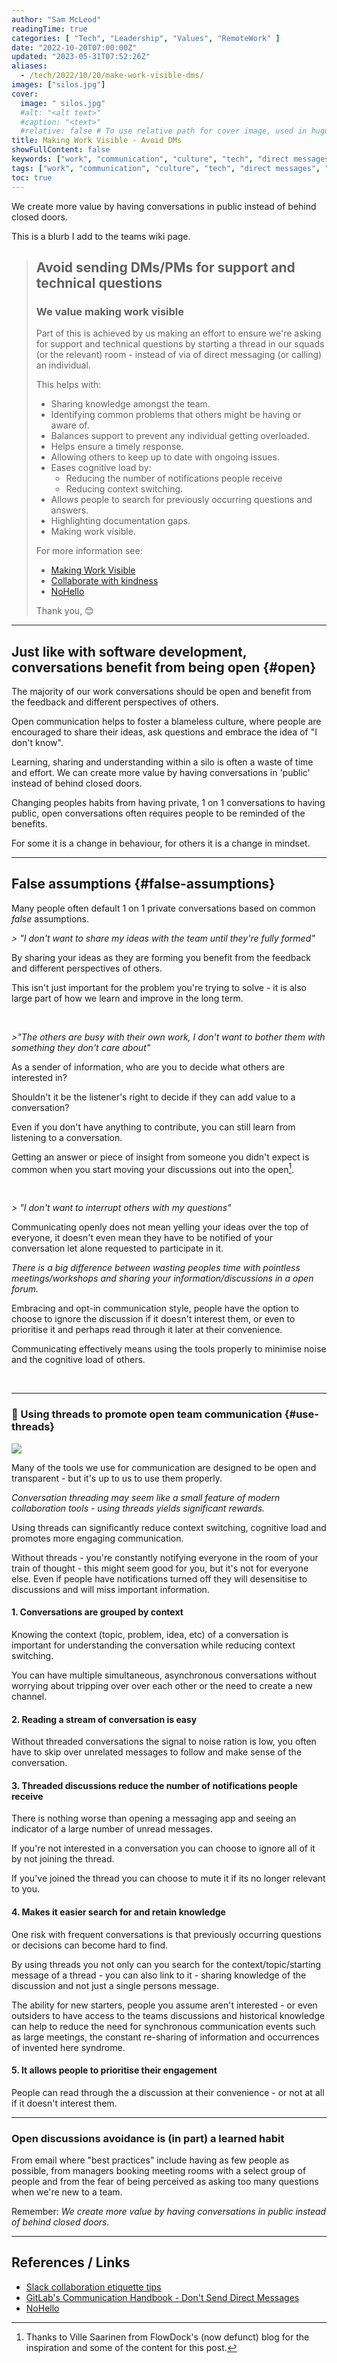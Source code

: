 ```yaml
---
author: "Sam McLeod"
readingTime: true
categories: [ "Tech", "Leadership", "Values", "RemoteWork" ]
date: "2022-10-20T07:00:00Z"
updated: "2023-05-31T07:52:26Z"
aliases:
  - /tech/2022/10/20/make-work-visible-dms/
images: ["silos.jpg"]
cover:
  image: " silos.jpg"
  #alt: "<alt text>"
  #caption: "<text>"
  #relative: false # To use relative path for cover image, used in hugo Page-bundles
title: Making Work Visible - Avoid DMs
showFullContent: false
keywords: ["work", "communication", "culture", "tech", "direct messages", "remotework"]
tags: ["work", "communication", "culture", "tech", "direct messages", "remotework"]
toc: true
---
```


We create more value by having conversations in public instead of behind closed doors.
<!--more-->

This is a blurb I add to the teams wiki page.

> ## Avoid sending DMs/PMs for support and technical questions
>
> ### We value making work visible
>
> Part of this is achieved by us making an effort to ensure we're asking for support and technical questions by starting a thread in our squads (or the relevant) room - instead of via of direct messaging (or calling) an individual.
>
> This helps with:
>
> - Sharing knowledge amongst the team.
> - Identifying common problems that others might be having or aware of.
> - Balances support to prevent any individual getting overloaded.
> - Helps ensure a timely response.
> - Allowing others to keep up to date with ongoing issues.
> - Eases cognitive load by:
>   - Reducing the number of notifications people receive
>   - Reducing context switching.
> - Allows people to search for previously occurring questions and answers.
> - Highlighting documentation gaps.
> - Making work visible.
>
> For more information see:
>
> - [Making Work Visible](https://smcleod.net/2022/10/making-work-visible-avoid-dms/)
> - [Collaborate with kindness](https://slack.com/intl/en-au/blog/collaboration/etiquette-tips-in-slack)
> - [NoHello](https://nohello.net)
>
> Thank you,
> 😊

---

## Just like with software development, conversations benefit from being open {#open}

The majority of our work conversations should be open and benefit from the feedback and different perspectives of others.

Open communication helps to foster a blameless culture, where people are encouraged to share their ideas, ask questions and embrace the idea of "I don't know".

Learning, sharing and understanding within a silo is often a waste of time and effort. We can create more value by having conversations in 'public' instead of behind closed doors.

Changing peoples habits from having private, 1 on 1 conversations to having public, open conversations often requires people to be reminded of the benefits.

For some it is a change in behaviour, for others it is a change in mindset.

---

## False assumptions {#false-assumptions}

Many people often default 1 on 1 private conversations based on common *false* assumptions.

_> *"I don't want to share my ideas with the team until they're fully formed"*_

By sharing your ideas as they are forming you benefit from the feedback and different perspectives of others.

This isn't just important for the problem you're trying to solve - it is also large part of how we learn and improve in the long term.

&nbsp;

_>*"The others are busy with their own work, I don't want to bother them with something they don't care about"*_

As a sender of information, who are you to decide what others are interested in?

Shouldn't it be the listener's right to decide if they can add value to a conversation?

Even if you don't have anything to contribute, you can still learn from listening to a conversation.

Getting an answer or piece of insight from someone you didn't expect is common when you start moving your discussions out into the open[^1].

&nbsp;

_> *"I don't want to interrupt others with my questions"*_

Communicating openly does not mean yelling your ideas over the top of everyone, it doesn't even mean they have to be notified of your conversation let alone requested to participate in it.

_There is a big difference between wasting peoples time with pointless meetings/workshops and sharing your information/discussions in a open forum._

Embracing and opt-in communication style, people have the option to choose to ignore the discussion if it doesn't interest them, or even to prioritise it and perhaps read through it later at their convenience.

Communicating effectively means using the tools properly to minimise noise and the cognitive load of others.

&nbsp;

---

### 🧵 Using threads to promote open team communication {#use-threads}

![](megaphone.jpg)

Many of the tools we use for communication are designed to be open and transparent - but it's up to us to use them properly.

_Conversation threading may seem like a small feature of modern collaboration tools - using threads yields significant rewards._

Using threads can significantly reduce context switching, cognitive load and promotes more engaging communication.

Without threads - you're constantly notifying everyone in the room of your train of thought - this might seem good for you, but it's not for everyone else. Even if people have notifications turned off they will desensitise to discussions and will miss important information.

#### 1. Conversations are grouped by context

Knowing the context (topic, problem, idea, etc) of a conversation is important for understanding the conversation while reducing context switching.

You can have multiple simultaneous, asynchronous conversations without worrying about tripping over over each other or the need to create a new channel.

#### 2. Reading a stream of conversation is easy

Without threaded conversations the signal to noise ration is low, you often have to skip over unrelated messages to follow and make sense of the conversation.

#### 3. Threaded discussions reduce the number of notifications people receive

There is nothing worse than opening a messaging app and seeing an indicator of a large number of unread messages.

If you're not interested in a conversation you can choose to ignore all of it by not joining the thread.

If you've joined the thread you can choose to mute it if its no longer relevant to you.

#### 4. Makes it easier search for and retain knowledge

One risk with frequent conversations is that previously occurring questions or decisions can become hard to find.

By using threads you not only can you search for the context/topic/starting message of a thread - you can also link to it - sharing knowledge of the discussion and not just a single persons message.

The ability for new starters, people you assume aren't interested - or even outsiders to have access to the teams discussions and historical knowledge can help to reduce the need for synchronous communication events such as large meetings, the constant re-sharing of information and occurrences of invented here syndrome.

#### 5. It allows people to prioritise their engagement

People can read through the a discussion at their convenience - or not at all if it doesn't interest them.

---

### Open discussions avoidance is (in part) a learned habit

From email where "best practices" include having as few people as possible, from managers booking meeting rooms with a select group of people and from the fear of being perceived as asking too many questions when we're new to a team.

Remember: *We create more value by having conversations in public instead of behind closed doors.*

---

## References / Links

- [Slack collaboration etiquette tips](https://slack.com/intl/en-au/blog/collaboration/etiquette-tips-in-slack)
- [GitLab's Communication Handbook - Don't Send Direct Messages](https://about.gitlab.com/handbook/communication/#avoid-direct-messages)
- [NoHello](https://nohello.net)

[^1]: Thanks to Ville Saarinen from FlowDock's (now defunct) blog for the inspiration and some of the content for this post.

